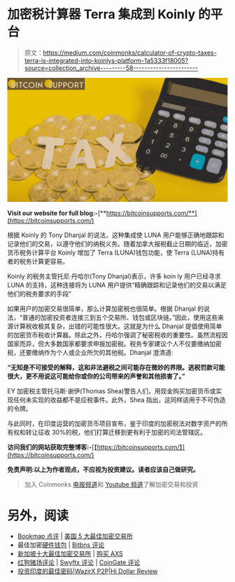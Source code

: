 # 加密税计算器 Terra 集成到 Koinly 的平台

> 原文：<https://medium.com/coinmonks/calculator-of-crypto-taxes-terra-is-integrated-into-koinlys-platform-1a5333f18005?source=collection_archive---------58----------------------->

![](img/fca66f4d3f1aac78f0f941600b6263f9.png)

**Visit our website for full blog:-**[**https://bitcoinsupports.com/**](https://bitcoinsupports.com/)

根据 Koinly 的 Tony Dhanjal 的说法，这种集成使 LUNA 用户能够正确地跟踪和记录他们的交易，以遵守他们的纳税义务。随着加拿大报税截止日期的临近，加密货币税务计算平台 Koinly 增加了 Terra (LUNA)钱包功能，使 Terra (LUNA)持有者的税务计算更容易。

Koinly 的税务主管托尼·丹哈尔(Tony Dhanjal)表示，许多 koin ly 用户已经寻求 LUNA 的支持，这种连接将为 LUNA 用户提供“精确跟踪和记录他们的交易以满足他们的税务要求的手段”

如果用户的加密交易很简单，那么计算加密税也很简单。根据 Dhanjal 的说法，“普通的加密投资者连接三到五个交易所、钱包或区块链。”因此，使用这些来源计算税收极其复杂，出错的可能性很大。这就是为什么 Dhanjal 提倡使用简单的加密货币税收计算器。除此之外，丹哈尔强调了秘密税收的重要性。虽然流程因国家而异，但大多数国家都要求申报加密税。税务专家建议个人不仅要缴纳加密税，还要缴纳作为个人或企业所欠的其他税。Dhanjal 澄清道:

**“无知是不可接受的解释，这和非法避税之间可能存在微妙的界限。逃税罚款可能很大，更不用说这可能给你或你的公司带来的声誉和其他损害了。”**

EY 加密税主管托马斯·谢伊(Thomas Shea)警告人们，用现金购买加密货币或实现任何未实现的收益都不是应税事件。此外，Shea 指出，这同样适用于不可伪造的令牌。

与此同时，在印度运营的加密货币项目宣布，鉴于印度的加密税法对数字资产的所有权和转让征收 30%的税，他们打算迁移到更有利于加密的司法管辖区。

**访问我们的网站获取完整博客:-**[【https://bitcoinsupports.com/】](https://bitcoinsupports.com/)

**免责声明:以上为作者观点，不应视为投资建议。读者应该自己做研究。**

> 加入 Coinmonks [电报频道](https://t.me/coincodecap)和 [Youtube 频道](https://www.youtube.com/c/coinmonks/videos)了解加密交易和投资

# 另外，阅读

*   [Bookmap 点评](https://coincodecap.com/bookmap-review-2021-best-trading-software) | [美国 5 大最佳加密交易所](https://coincodecap.com/crypto-exchange-usa)
*   最佳加密[硬件钱包](/coinmonks/hardware-wallets-dfa1211730c6) | [Bitbns 评论](/coinmonks/bitbns-review-38256a07e161)
*   [新加坡十大最佳加密交易所](https://coincodecap.com/crypto-exchange-in-singapore) | [购买 AXS](https://coincodecap.com/buy-axs-token)
*   [红狗赌场评论](https://coincodecap.com/red-dog-casino-review) | [Swyftx 评论](https://coincodecap.com/swyftx-review) | [CoinGate 评论](https://coincodecap.com/coingate-review)
*   [投资印度的最佳密码](https://coincodecap.com/best-crypto-to-invest-in-india-in-2021)|[WazirX P2P](https://coincodecap.com/wazirx-p2p)|[Hi Dollar Review](https://coincodecap.com/hi-dollar-review)
